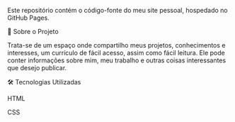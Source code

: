 Este repositório contém o código-fonte do meu site pessoal, hospedado no GitHub Pages.

🚀 Sobre o Projeto

Trata-se de um espaço onde compartilho meus projetos, conhecimentos e interesses, um currículo de fácil acesso, assim como fácil leitura. Ele pode conter informações sobre mim, meu trabalho e outras coisas interessantes que desejo publicar.

🛠️ Tecnologias Utilizadas

HTML

CSS

